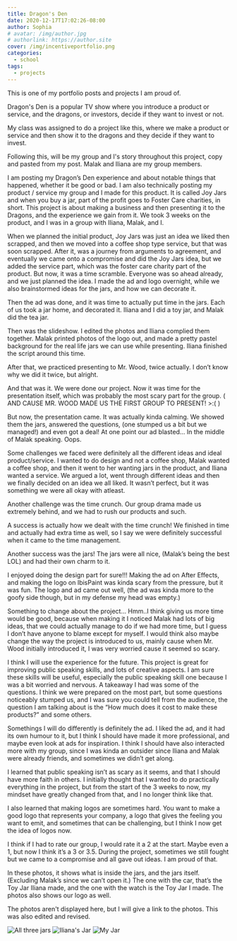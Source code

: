 ```yaml
---
title: Dragon's Den
date: 2020-12-17T17:02:26-08:00
author: Sophia
# avatar: /img/author.jpg
# authorlink: https://author.site
cover: /img/incentiveportfolio.png
categories:
  - school
tags:
  - projects
---
```


This is one of my portfolio posts and projects I am proud of.

<!--more-->

Dragon's Den is a popular TV show where you introduce a product or service, and the dragons, or investors, decide if they want to invest or not. 

My class was assigned to do a project like this, where we make a product or service and then show it to the dragons and they decide if they want to invest.

Following this, will be my group and I's story throughout this project, copy and pasted from my post. Malak and Iliana are my group members.

I am posting my Dragon’s Den experience and about notable things that happened, whether it be good or bad. I am also technically posting my product / service my group and I made for this product. It is called Joy Jars and when you buy a jar, part of the profit goes to Foster Care charities, in short. This project is about making a business and then presenting it to the Dragons, and the experience we gain from it. We took 3 weeks on the product, and I was in a group with Iliana, Malak, and I.


When we planned the initial product, Joy Jars was just an idea we liked then scrapped, and then we moved into a coffee shop type service, but that was soon scrapped. After it, was a journey from arguments to agreement, and eventually we came onto a compromise and did the Joy Jars idea, but we added the service part, which was the foster care charity part of the product. But now, it was a time scramble. Everyone was so ahead already, and we just planned the idea. I made the ad and logo overnight, while we also brainstormed ideas for the jars, and how we can decorate it.

Then the ad was done, and it was time to actually put time in the jars. Each of us took a jar home, and decorated it. Iliana and I did a toy jar, and Malak did the tea jar. 

Then was the slideshow. I edited the photos and Iliana complied them together. Malak printed photos of the logo out, and made a pretty pastel background for the real life jars we can use while presenting. Iliana finished the script around this time.

After that, we practiced presenting to Mr. Wood, twice actually. I don’t know why we did it twice, but alright. 

And that was it. We were done our project. Now it was time for the presentation itself, which was probably the most scary part for the group. ( AND CAUSE MR. WOOD MADE US THE FIRST GROUP TO PRESENT! >:( )

But now, the presentation came. It was actually kinda calming. We showed them the jars, answered the questions, (one stumped us a bit but we managed!) and even got a deal! At one point our ad blasted... In the middle of Malak speaking. Oops.


Some challenges we faced were definitely all the different ideas and ideal product/service. I wanted to do design and not a coffee shop, Malak wanted a coffee shop, and then it went to her wanting jars in the product, and Iliana wanted a service. We argued a lot, went through different ideas and then we finally decided on an idea we all liked. It wasn’t perfect, but it was something we were all okay with atleast.

Another challenge was the time crunch. Our group drama made us extremely behind, and we had to rush our products and such.


A success is actually how we dealt with the time crunch! We finished in time and actually had extra time as well, so I say we were definitely successful when it came to the time management.

Another success was the jars! The jars were all nice, (Malak’s being the best LOL) and had their own charm to it. 


I enjoyed doing the design part for sure!!! Making the ad on After Effects, and making the logo on IbisPaint was kinda scary from the pressure, but it was fun. The logo and ad came out well, (the ad was kinda more to the goofy side though, but in my defense my head was empty.)

Something to change about the project... Hmm..I think giving us more time would be good, because when making it I noticed Malak had lots of big ideas, that we could actually manage to do if we had more time, but I guess I don’t have anyone to blame except for myself. I would think also maybe change the way the project is introduced to us, mainly cause when Mr. Wood initially introduced it, I was very worried cause it seemed so scary. 


I think I will use the experience for the future. This project is great for improving public speaking skills, and lots of creative aspects. I am sure these skills will be useful, especially the public speaking skill one because I was a bit worried and nervous. A takeaway I had was some of the questions. I think we were prepared on the most part, but some questions noticeably stumped us, and I was sure you could tell from the audience, the question I am talking about is the “How much does it cost to make these products?” and some others.

Somethings I will do differently is definitely the ad. I liked the ad, and it had its own humour to it, but I think I should have made it more professional, and maybe even look at ads for inspiration. I think I should have also interacted more with my group, since I was kinda an outsider since Iliana and Malak were already friends, and sometimes we didn’t get along.

I learned that public speaking isn’t as scary as it seems, and that I should have more faith in others. I initially thought that I wanted to do practically everything in the project, but from the start of the 3 weeks to now, my mindset have greatly changed from that, and I no longer think like that.

I also learned that making logos are sometimes hard. You want to make a good logo that represents your company, a logo that gives the feeling you want to emit, and sometimes that can be challenging, but I think I now get the idea of logos now. 

I think if I had to rate our group, I would rate it a 2 at the start. Maybe even a 1, but now I think it’s a 3 or 3.5. During the project, sometimes we still fought but we came to a compromise and all gave out ideas. I am proud of that. 


In these photos, it shows what is inside the jars, and the jars itself. (Excluding Malak’s since we can’t open it.) The one with the car, that’s the Toy Jar Iliana made, and the one with the watch is the Toy Jar I made. The photos also shows our logo as well. 

The photos aren't displayed here, but I will give a link to the photos. This was also edited and revised.

![All three jars](https://portal.sd38.bc.ca/portfolio/nkymg4n/Lists/PortfolioAttachments/7/112/image-1608316432716.jpg)
![Iliana's Jar](https://portal.sd38.bc.ca/portfolio/nkymg4n/Lists/PortfolioAttachments/7/112/image-1608316536203.jpg)
![My Jar](https://portal.sd38.bc.ca/portfolio/nkymg4n/Lists/PortfolioAttachments/7/112/image-1608316589574.jpg)